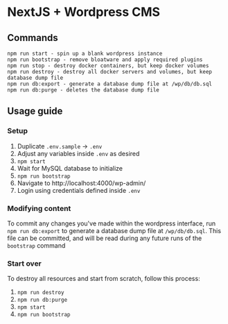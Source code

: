 # NextJS + Wordpress CMS

## Commands

```
npm run start - spin up a blank wordpress instance
npm run bootstrap - remove bloatware and apply required plugins
npm run stop - destroy docker containers, but keep docker volumes
npm run destroy - destroy all docker servers and volumes, but keep database dump file
npm run db:export - generate a database dump file at /wp/db/db.sql
npm run db:purge - deletes the database dump file
```

## Usage guide

### Setup

1. Duplicate `.env.sample` -> `.env`
1. Adjust any variables inside `.env` as desired
1. `npm start`
1. Wait for MySQL database to initialize
1. `npm run bootstrap`
1. Navigate to http://localhost:4000/wp-admin/
1. Login using credentials defined inside `.env`

### Modifying content

To commit any changes you've made within the wordpress interface, run `npm run db:export` to generate a database dump file at `/wp/db/db.sql`. This file can be committed, and will be read during any future runs of the `bootstrap` command

### Start over

To destroy all resources and start from scratch, follow this process:

1. `npm run destroy`
1. `npm run db:purge`
1. `npm start`
1. `npm run bootstrap`
